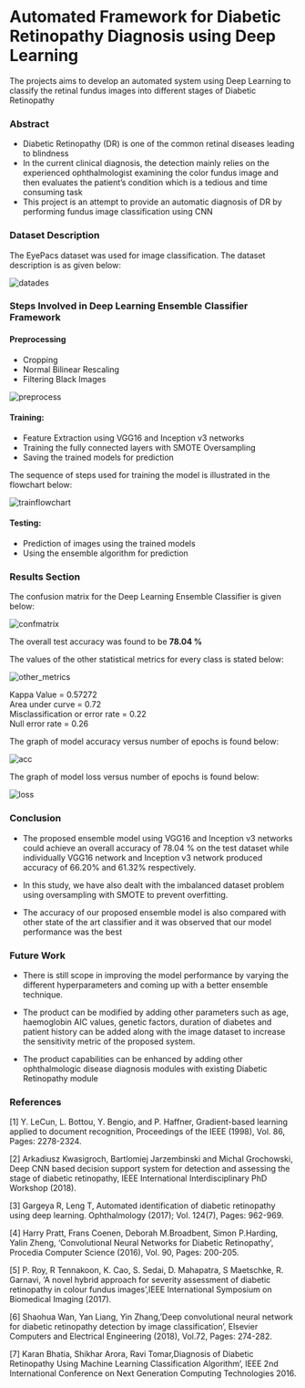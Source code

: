 # Automated Framework for Diabetic Retinopathy Diagnosis using Deep Learning
The projects aims to develop an automated system using Deep Learning to classify the retinal fundus images into different stages of Diabetic Retinopathy

### Abstract

* Diabetic Retinopathy (DR) is one of the common retinal diseases leading to blindness
* In the current clinical diagnosis, the detection mainly relies on the experienced ophthalmologist examining the color fundus image and then evaluates the patient’s condition which is a tedious and time consuming task
* This project is an attempt to provide an automatic diagnosis of DR by performing fundus image classification using CNN

### Dataset Description

The EyePacs dataset was used for image classification. The dataset description is as given below:

![datades](https://github.com/sumanth-bmsce/Diabetic-Retinopathy-Image-Classification/blob/master/dataset_description.png)</br>

### Steps Involved in Deep Learning Ensemble Classifier Framework

#### Preprocessing 
* Cropping
* Normal Bilinear Rescaling
* Filtering Black Images

![preprocess](https://github.com/sumanth-bmsce/Diabetic-Retinopathy-Image-Classification/blob/master/preprocess.png)</br>

#### Training:
* Feature Extraction using VGG16 and Inception v3 networks
* Training the fully connected layers with SMOTE Oversampling
* Saving the trained models for prediction

The sequence of steps used for training the model is illustrated in the flowchart below:

![trainflowchart](https://github.com/sumanth-bmsce/Diabetic-Retinopathy-Image-Classification/blob/master/training_flowchart.png)</br>

#### Testing:
* Prediction of images using the trained models
* Using the ensemble algorithm for prediction


### Results Section

The confusion matrix for the Deep Learning Ensemble Classifier is given below:

![confmatrix](https://github.com/sumanth-bmsce/Diabetic-Retinopathy-Image-Classification/blob/master/confusion_matrix.png)</br>

The overall test accuracy was found to be **78.04 %**

The values of the other statistical metrics for every class is stated below:

![other_metrics](https://github.com/sumanth-bmsce/Diabetic-Retinopathy-Image-Classification/blob/master/other_metrics.png)</br>

Kappa Value =  0.57272 <br/>
Area under curve = 0.72 <br/>
Misclassification or error rate = 0.22                                  
Null error rate = 0.26 <br/>

The graph of model accuracy versus number of epochs is found below:

![acc](https://github.com/sumanth-bmsce/Diabetic-Retinopathy-Image-Classification/blob/master/model_loss.png)</br>

The graph of model loss versus number of epochs is found below:

![loss](https://github.com/sumanth-bmsce/Diabetic-Retinopathy-Image-Classification/blob/master/model_accuracy.png)</br>

### Conclusion

* The proposed ensemble model using VGG16 and Inception v3 networks could achieve an overall accuracy of 78.04 % on the test dataset while individually VGG16 network and Inception v3 network produced accuracy of 66.20% and 61.32% respectively. 

* In this study, we have also dealt with the imbalanced dataset problem using oversampling with SMOTE to prevent overfitting.
 
* The accuracy of our proposed ensemble model is also compared with other state of the art classifier and it was observed that our model performance was the best

### Future Work

* There is still scope in improving the model performance by varying the different hyperparameters and coming up with a better ensemble technique.

* The product can be modified by adding other parameters such as age, haemoglobin AIC values, genetic factors, duration of diabetes and patient history can be added along with the image dataset to increase the sensitivity metric of the proposed system.

* The product capabilities can be enhanced by adding other ophthalmologic disease diagnosis modules with existing Diabetic Retinopathy module

### References

[1] Y. LeCun, L. Bottou, Y. Bengio, and P. Haffner, Gradient-based learning applied to document recognition, Proceedings of the IEEE (1998), Vol. 86, Pages: 2278-2324.

[2] Arkadiusz Kwasigroch, Bartlomiej Jarzembinski and Michal Grochowski, Deep CNN based decision support system for detection and assessing the stage of diabetic retinopathy, IEEE International Interdisciplinary PhD Workshop (2018).

[3] Gargeya  R, Leng  T, Automated identification of diabetic retinopathy using deep learning.  Ophthalmology (2017); Vol. 124(7), Pages: 962-969.

[4] Harry Pratt, Frans Coenen, Deborah M.Broadbent, Simon P.Harding, Yalin Zheng, ‘Convolutional Neural Networks for Diabetic Retinopathy’, Procedia Computer Science (2016), Vol. 90, Pages: 200-205.

[5] P. Roy, R Tennakoon, K. Cao, S. Sedai, D. Mahapatra, S Maetschke, R. Garnavi, ‘A novel hybrid approach for severity assessment of diabetic retinopathy in colour fundus images’,IEEE International Symposium on Biomedical Imaging (2017).

[6] Shaohua Wan, Yan Liang, Yin Zhang,’Deep convolutional neural network for diabetic retinopathy detection by image classification’, Elsevier Computers and Electrical Engineering (2018), Vol.72, Pages: 274-282.

[7] Karan Bhatia, Shikhar Arora, Ravi Tomar,Diagnosis of Diabetic Retinopathy Using Machine Learning Classification Algorithm’, IEEE 2nd International Conference on Next Generation Computing Technologies 2016.








